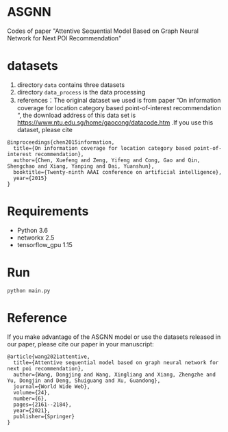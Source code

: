 # ASGNN
Codes of paper "Attentive Sequential Model Based on Graph Neural Network for Next POI Recommendation"

# datasets
1. directory ```data``` contains three datasets
2. directory ```data_process``` is the data processing
3. references：The original dataset we used is from paper ”On information coverage for location category based point-of-interest recommendation “, the download address of this data set is https://www.ntu.edu.sg/home/gaocong/datacode.htm .If you use this dataset, please cite
```
@inproceedings{chen2015information,
  title={On information coverage for location category based point-of-interest recommendation},
  author={Chen, Xuefeng and Zeng, Yifeng and Cong, Gao and Qin, Shengchao and Xiang, Yanping and Dai, Yuanshun},
  booktitle={Twenty-ninth AAAI conference on artificial intelligence},
  year={2015}
}
```

# Requirements
- Python 3.6
- networkx 2.5
- tensorflow_gpu 1.15

# Run
```
python main.py
```


# Reference
If you make advantage of the ASGNN model or use the datasets released in our paper, please cite our paper in your manuscript:
```
@article{wang2021attentive,
  title={Attentive sequential model based on graph neural network for next poi recommendation},
  author={Wang, Dongjing and Wang, Xingliang and Xiang, Zhengzhe and Yu, Dongjin and Deng, Shuiguang and Xu, Guandong},
  journal={World Wide Web},
  volume={24},
  number={6},
  pages={2161--2184},
  year={2021},
  publisher={Springer}
}
```
